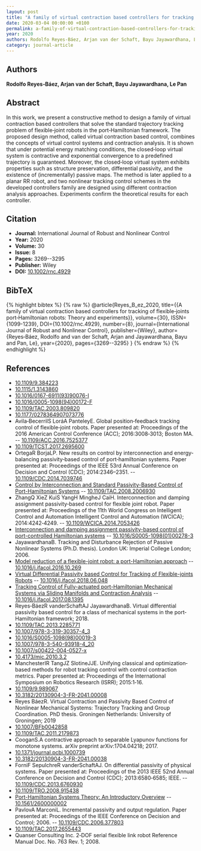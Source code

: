 ```yaml
---
layout: post
title: "A family of virtual contraction based controllers for tracking of flexible‐joints port‐Hamiltonian robots: Theory and experiments"
date: 2020-03-04 00:00:00 +0100
permalink: a-family-of-virtual-contraction-based-controllers-for-tracking-of-flexible-joints-port-hamiltonian-robots-theory-and-experiments
year: 2020
authors: Rodolfo Reyes‐Báez, Arjan van der Schaft, Bayu Jayawardhana, Le Pan
category: journal-article
---
```

 
## Authors
**Rodolfo Reyes‐Báez, Arjan van der Schaft, Bayu Jayawardhana, Le Pan**
 
## Abstract
In this work, we present a constructive method to design a family of virtual contraction based controllers that solve the standard trajectory tracking problem of flexible‐joint robots in the port‐Hamiltonian framework. The proposed design method, called virtual contraction based control, combines the concepts of virtual control systems and contraction analysis. It is shown that under potential energy matching conditions, the closed‐loop virtual system is contractive and exponential convergence to a predefined trajectory is guaranteed. Moreover, the closed‐loop virtual system exhibits properties such as structure preservation, differential passivity, and the existence of (incrementally) passive maps. The method is later applied to a planar RR robot, and two nonlinear tracking control schemes in the developed controllers family are designed using different contraction analysis approaches. Experiments confirm the theoretical results for each controller.
 
## Citation
- **Journal:** International Journal of Robust and Nonlinear Control
- **Year:** 2020
- **Volume:** 30
- **Issue:** 8
- **Pages:** 3269--3295
- **Publisher:** Wiley
- **DOI:** [10.1002/rnc.4929](https://doi.org/10.1002/rnc.4929)
 
## BibTeX
{% highlight bibtex %}
{% raw %}
@article{Reyes_B_ez_2020,
  title={{A family of virtual contraction based controllers for tracking of flexible‐joints port‐Hamiltonian robots: Theory and experiments}},
  volume={30},
  ISSN={1099-1239},
  DOI={10.1002/rnc.4929},
  number={8},
  journal={International Journal of Robust and Nonlinear Control},
  publisher={Wiley},
  author={Reyes‐Báez, Rodolfo and van der Schaft, Arjan and Jayawardhana, Bayu and Pan, Le},
  year={2020},
  pages={3269--3295}
}
{% endraw %}
{% endhighlight %}
 
## References
- [10.1109/9.384223](https://doi.org/10.1109/9.384223)
- [10.1115/1.3143860](https://doi.org/10.1115/1.3143860)
- [10.1016/0167-6911(93)90076-I](https://doi.org/10.1016/0167-6911(93)90076-I)
- [10.1016/0005-1098(94)00172-F](https://doi.org/10.1016/0005-1098(94)00172-F)
- [10.1109/TAC.2003.809820](https://doi.org/10.1109/TAC.2003.809820)
- [10.1177/0278364907073776](https://doi.org/10.1177/0278364907073776)
- Avila‐BecerrilS LoráA PanteleyE. Global position‐feedback tracking control of flexible‐joint robots. Paper presented at: Proceedings of the 2016 American Control Conference (ACC); 2016:3008‐3013; Boston MA. -- [10.1109/ACC.2016.7525377](https://doi.org/10.1109/ACC.2016.7525377)
- [10.1109/TCST.2017.2695600](https://doi.org/10.1109/TCST.2017.2695600)
- OrtegaR BorjaLP. New results on control by interconnection and energy‐balancing passivity‐based control of port‐hamiltonian systems. Paper presented at: Proceedings of the IEEE 53rd Annual Conference on Decision and Control (CDC); 2014:2346–2351. -- [10.1109/CDC.2014.7039746](https://doi.org/10.1109/CDC.2014.7039746)
- [Control by Interconnection and Standard Passivity-Based Control of Port-Hamiltonian Systems](control-by-interconnection-and-standard-passivity-based-control-of-port-hamiltonian-systems) -- [10.1109/TAC.2008.2006930](https://doi.org/10.1109/TAC.2008.2006930)
- ZhangQ XieZ KuiS YangH MingheJ CaiH. Interconnection and damping assignment passivity‐based control for flexible joint robot. Paper presented at: Proceedings of the 11th World Congress on Intelligent Control and Automation Intelligent Control and Automation (WCICA); 2014:4242‐4249. -- [10.1109/WCICA.2014.7053426](https://doi.org/10.1109/WCICA.2014.7053426)
- [Interconnection and damping assignment passivity-based control of port-controlled Hamiltonian systems](interconnection-and-damping-assignment-passivity-based-control-of-port-controlled-hamiltonian-systems) -- [10.1016/S0005-1098(01)00278-3](https://doi.org/10.1016/S0005-1098(01)00278-3)
- JayawardhanaB. Tracking and Disturbance Rejection of Passive Nonlinear Systems (Ph.D. thesis). London UK: Imperial College London; 2006.
- [Model reduction of a flexible-joint robot: a port-Hamiltonian approach](model-reduction-of-a-flexible-joint-robot-a-port-hamiltonian-approach) -- [10.1016/j.ifacol.2016.10.269](https://doi.org/10.1016/j.ifacol.2016.10.269)
- [Virtual Differential Passivity based Control for Tracking of Flexible-joints Robots](virtual-differential-passivity-based-control-for-tracking-of-flexible-joints-robots) -- [10.1016/j.ifacol.2018.06.048](https://doi.org/10.1016/j.ifacol.2018.06.048)
- [Tracking Control of Fully-actuated port-Hamiltonian Mechanical Systems via Sliding Manifolds and Contraction Analysis](tracking-control-of-fully-actuated-port-hamiltonian-mechanical-systems-via-sliding-manifolds-and-contraction-analysis) -- [10.1016/j.ifacol.2017.08.1395](https://doi.org/10.1016/j.ifacol.2017.08.1395)
- Reyes‐BáezR vanderSchaftAJ JayawardhanaB. Virtual differential passivity based control for a class of mechanical systems in the port‐Hamiltonian framework; 2018.
- [10.1109/TAC.2013.2285771](https://doi.org/10.1109/TAC.2013.2285771)
- [10.1007/978-3-319-30357-4_3](https://doi.org/10.1007/978-3-319-30357-4_3)
- [10.1016/S0005-1098(98)00019-3](https://doi.org/10.1016/S0005-1098(98)00019-3)
- [10.1007/978-3-540-93918-4_20](https://doi.org/10.1007/978-3-540-93918-4_20)
- [10.1007/s00422-004-0527-x](https://doi.org/10.1007/s00422-004-0527-x)
- [10.4173/mic.2010.3.2](https://doi.org/10.4173/mic.2010.3.2)
- ManchesterIR TangJZ SlotineJJE. Unifying classical and optimization‐based methods for robot tracking control with control contraction metrics. Paper presented at: Proceedings of the International Symposium on Robotics Research (ISRR); 2015:1‐16.
- [10.1109/9.989067](https://doi.org/10.1109/9.989067)
- [10.3182/20130904-3-FR-2041.00008](https://doi.org/10.3182/20130904-3-FR-2041.00008)
- Reyes BáezR. Virtual Contraction and Passivity Based Control of Nonlinear Mechanical Systems: Trajectory Tracking and Group Coordination. PhD thesis. Groningen Netherlands: University of Groningen; 2019
- [10.1007/BFb0042858](https://doi.org/10.1007/BFb0042858)
- [10.1109/TAC.2011.2179873](https://doi.org/10.1109/TAC.2011.2179873)
- CooganS.A contractive approach to separable Lyapunov functions for monotone systems. arXiv preprint arXiv:1704.04218; 2017.
- [10.1371/journal.pcbi.1000739](https://doi.org/10.1371/journal.pcbi.1000739)
- [10.3182/20130904-3-FR-2041.00038](https://doi.org/10.3182/20130904-3-FR-2041.00038)
- ForniF SepulchreR vanderSchaftAJ. On differential passivity of physical systems. Paper presented at: Proceedings of the 2013 IEEE 52nd Annual Conference on Decision and Control (CDC); 2013:6580‐6585; IEEE. -- [10.1109/CDC.2013.6760930](https://doi.org/10.1109/CDC.2013.6760930)
- [10.1109/TRO.2008.915438](https://doi.org/10.1109/TRO.2008.915438)
- [Port-Hamiltonian Systems Theory: An Introductory Overview](port-hamiltonian-systems-theory-an-introductory-overview-journal) -- [10.1561/2600000002](https://doi.org/10.1561/2600000002)
- PavlovA MarconiL. Incremental passivity and output regulation. Paper presented at: Proceedings of the IEEE Conference on Decision and Control; 2006. -- [10.1109/CDC.2006.377803](https://doi.org/10.1109/CDC.2006.377803)
- [10.1109/TAC.2017.2655443](https://doi.org/10.1109/TAC.2017.2655443)
- Quanser Consulting Inc. 2‐DOF serial flexible link robot Reference Manual Doc. No. 763 Rev. 1; 2008.

